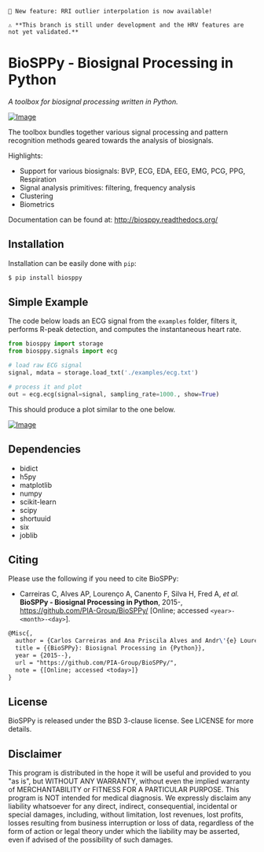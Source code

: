 ```
🎉 New feature: RRI outlier interpolation is now available!
```

```
⚠️ **This branch is still under development and the HRV features are not yet validated.**
```

# BioSPPy - Biosignal Processing in Python

*A toolbox for biosignal processing written in Python.*

[![Image](https://github.com/PIA-Group/BioSPPy/raw/master/docs/logo/logo_400.png "I know you're listening! - xkcd.com/525")](http://biosppy.readthedocs.org/)

The toolbox bundles together various signal processing and pattern recognition
methods geared towards the analysis of biosignals.

Highlights:

- Support for various biosignals: BVP, ECG, EDA, EEG, EMG, PCG, PPG, Respiration
- Signal analysis primitives: filtering, frequency analysis
- Clustering
- Biometrics

Documentation can be found at: <http://biosppy.readthedocs.org/>

## Installation

Installation can be easily done with `pip`:

```bash
$ pip install biosppy
```

## Simple Example

The code below loads an ECG signal from the `examples` folder, filters it,
performs R-peak detection, and computes the instantaneous heart rate.

```python
from biosppy import storage
from biosppy.signals import ecg

# load raw ECG signal
signal, mdata = storage.load_txt('./examples/ecg.txt')

# process it and plot
out = ecg.ecg(signal=signal, sampling_rate=1000., show=True)
```

This should produce a plot similar to the one below.

[![Image](https://github.com/PIA-Group/BioSPPy/raw/master/docs/images/ECG_summary.png "ECG Summary Plot")]()

## Dependencies

- bidict
- h5py
- matplotlib
- numpy
- scikit-learn
- scipy
- shortuuid
- six
- joblib

## Citing
Please use the following if you need to cite BioSPPy:

- Carreiras C, Alves AP, Lourenço A, Canento F, Silva H, Fred A, *et al.*
  **BioSPPy - Biosignal Processing in Python**, 2015-,
  https://github.com/PIA-Group/BioSPPy/ [Online; accessed ```<year>-<month>-<day>```].

```latex
@Misc{,
  author = {Carlos Carreiras and Ana Priscila Alves and Andr\'{e} Louren\c{c}o and Filipe Canento and Hugo Silva and Ana Fred and others},
  title = {{BioSPPy}: Biosignal Processing in {Python}},
  year = {2015--},
  url = "https://github.com/PIA-Group/BioSPPy/",
  note = {[Online; accessed <today>]}
}
```

## License

BioSPPy is released under the BSD 3-clause license. See LICENSE for more details.

## Disclaimer

This program is distributed in the hope it will be useful and provided
to you "as is", but WITHOUT ANY WARRANTY, without even the implied
warranty of MERCHANTABILITY or FITNESS FOR A PARTICULAR PURPOSE. This
program is NOT intended for medical diagnosis. We expressly disclaim any
liability whatsoever for any direct, indirect, consequential, incidental
or special damages, including, without limitation, lost revenues, lost
profits, losses resulting from business interruption or loss of data,
regardless of the form of action or legal theory under which the
liability may be asserted, even if advised of the possibility of such
damages.
